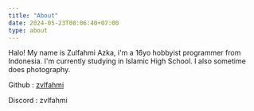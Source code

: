 ```yaml
---
title: "About"
date: 2024-05-23T08:06:40+07:00
type: about
---
```

Halo! My name is Zulfahmi Azka, i'm a 16yo hobbyist programmer from Indonesia.
I'm currently studying in Islamic High School.
I also sometime does photography.

Github : [zvlfahmi](https://github.com/zvlfahmi)

Discord : zvlfahmi